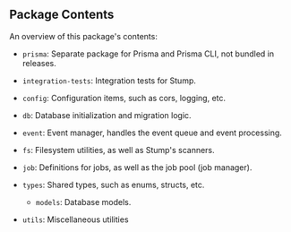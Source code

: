 ## Package Contents

An overview of this package's contents:

- `prisma`: Separate package for Prisma and Prisma CLI, not bundled in releases.
- `integration-tests`: Integration tests for Stump.

- `config`: Configuration items, such as cors, logging, etc.
- `db`: Database initialization and migration logic.
- `event`: Event manager, handles the event queue and event processing.
- `fs`: Filesystem utilities, as well as Stump's scanners.
- `job`: Definitions for jobs, as well as the job pool (job manager).
- `types`: Shared types, such as enums, structs, etc.
  - `models`: Database models.
- `utils`: Miscellaneous utilities
